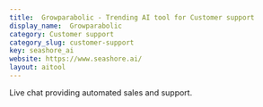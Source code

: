 ```yaml
---
title:  Growparabolic - Trending AI tool for Customer support
display_name:  Growparabolic
category: Customer support
category_slug: customer-support
key: seashore_ai
website: https://www.seashore.ai/
layout: aitool
---
```


Live chat providing automated sales and support.
